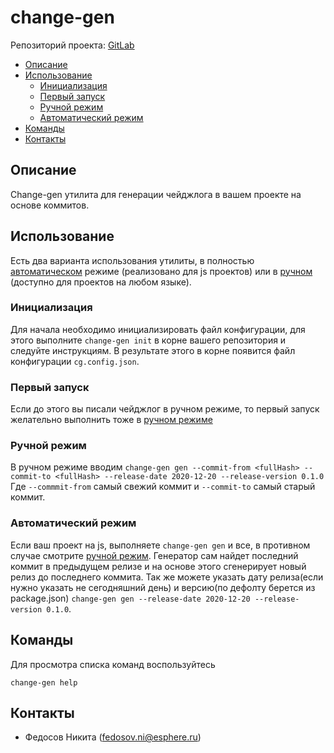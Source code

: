 # change-gen

Репозиторий проекта: [GitLab](http://gitlab.esphere.local/frontend/changelog-generator)

- [Описание](#Описание)
- [Использование](#Использование)
  - [Инициализация](#Инициализация)
  - [Первый запуск](#Первый-запуск)
  - [Ручной режим](#Ручной-режим)
  - [Автоматический режим](#Автоматический-режим)
- [Команды](#Команды)
- [Контакты](#Контакты)

## Описание

Change-gen утилита для генерации чейджлога в вашем проекте на основе коммитов.

## Использование
Есть два варианта использования утилиты, в полностью [автоматическом](#Автоматический-режим) режиме (реализовано для js проектов)
или в [ручном](#Ручной-режим) (доступно для проектов на любом языке).

### Инициализация
Для начала необходимо инициализировать файл конфигурации, для этого выполните `change-gen init`
в корне вашего репозитория и следуйте инструкциям. В результате этого в корне появится файл конфигурации `cg.config.json`.

### Первый запуск
Если до этого вы писали чейджлог в ручном режиме, то первый запуск желательно выполнить тоже в [ручном режиме](#Ручной-режим)

### Ручной режим
В ручном режиме вводим `change-gen gen --commit-from <fullHash> --commit-to <fullHash> --release-date 2020-12-20 --release-version 0.1.0`
Где `--commmit-from` самый свежий коммит и `--commit-to` самый старый коммит.

### Автоматический режим
Если ваш проект на js, выполняете `change-gen gen` и все, в противном случае смотрите [ручной режим](#Ручной-режим). Генератор сам найдет последний коммит в предыдущем релизе и на основе этого сгенерирует новый релиз до последнего коммита. Так же можете указать дату релиза(если нужно указать не сегодняшний день) и версию(по дефолту берется из package.json) `change-gen gen --release-date 2020-12-20 --release-version 0.1.0`.

## Команды

Для просмотра списка команд воспользуйтесь

`change-gen help`

## Контакты
- Федосов Никита (fedosov.ni@esphere.ru)


